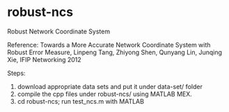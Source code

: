 robust-ncs
==========

Robust Network Coordinate System

Reference:
Towards a More Accurate Network Coordinate System with Robust Error Measure, Linpeng Tang, Zhiyong Shen, Qunyang Lin, Junqing Xie, IFIP Networking 2012

Steps:
1. download appropriate data sets and put it under data-set/ folder
2. compile the cpp files under robust-ncs/ using MATLAB MEX.
3. cd robust-ncs; run test_ncs.m with MATLAB